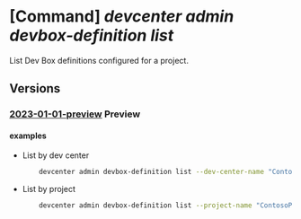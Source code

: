 # [Command] _devcenter admin devbox-definition list_

List Dev Box definitions configured for a project.

## Versions

### [2023-01-01-preview](/Resources/mgmt-plane/L3N1YnNjcmlwdGlvbnMve30vcmVzb3VyY2Vncm91cHMve30vcHJvdmlkZXJzL21pY3Jvc29mdC5kZXZjZW50ZXIvZGV2Y2VudGVycy97fS9kZXZib3hkZWZpbml0aW9ucw==/2023-01-01-preview.xml) **Preview**

<!-- mgmt-plane /subscriptions/{}/resourcegroups/{}/providers/microsoft.devcenter/devcenters/{}/devboxdefinitions 2023-01-01-preview -->
<!-- mgmt-plane /subscriptions/{}/resourcegroups/{}/providers/microsoft.devcenter/projects/{}/devboxdefinitions 2023-01-01-preview -->

#### examples

- List by dev center
    ```bash
        devcenter admin devbox-definition list --dev-center-name "Contoso" --resource-group "rg1"
    ```

- List by project
    ```bash
        devcenter admin devbox-definition list --project-name "ContosoProject" --resource-group "rg1"
    ```
